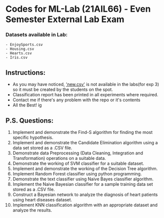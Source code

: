 # Codes for ML-Lab (21AIL66) - Even Semester External Lab Exam

### Datasets available in Lab:
    - EnjoySports.csv
    - Housing.csv
    - Hearts.csv
    - Iris.csv

## Instructions:
* As you may have noticed, ['new.csv'](./new.csv) is not available in the labs(for exp 3) so it must be created by the students on the spot.
* Classification report has been printed in all experiments where required.
* Contact me if there's any problem with the repo or it's contents
* All the Best! ig

## P.S. Questions:
1.	Implement and demonstrate the Find-S algorithm for finding the most specific hypothesis.
2.	Implement and demonstrate the Candidate Elimination algorithm using a data set stored as a .CSV file.
3.	Demonstrate data Preprocessing (Data Cleaning, Integration and Transformation) operations on a suitable data.
4.	Demonstrate the working of SVM classifier for a suitable dataset.
5.	Implement and demonstrate the working of the Decision Tree algorithm.
6.	Implement Random Forest classifier using python programming.
7.	Demonstrate the text classifier using Naive Bayes classifier algorithm.
8.	Implement the Naive Bayesian classifier for a sample training data set stored as a .CSV file.
9.	Construct a Bayesian network to analyze the diagnosis of heart patients using heart diseases dataset.
10.	Implement KNN classification algorithm with an appropriate dataset and analyze the results.
